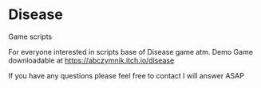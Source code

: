 # Disease
Game scripts

For everyone interested in scripts base of Disease game atm.
Demo Game downloadable at https://abczymnik.itch.io/disease

If you have any questions please feel free to contact I will answer ASAP
